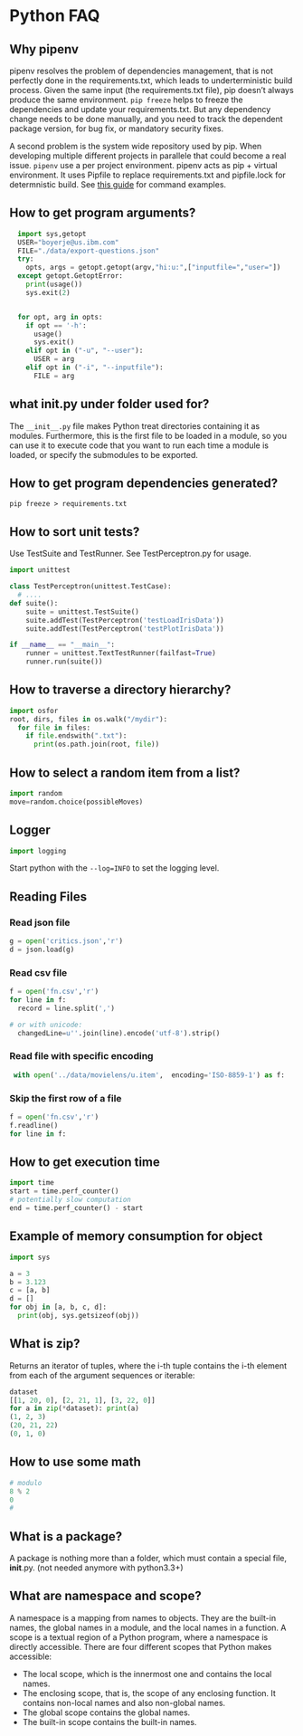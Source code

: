 # Python FAQ

## Why pipenv

pipenv resolves the problem of dependencies management, that is not perfectly done in the requirements.txt, which leads to underterministic build process. Given the same input (the requirements.txt file), pip doesn’t always produce the same environment. `pip freeze` helps to freeze the dependencies and update your requirements.txt. But any dependency change needs to be done manually, and you need to track the dependent package version, for bug fix, or mandatory security fixes.

A second problem is the system wide repository used by pip. When developing multiple different projects in parallele that could become a real issue. `pipenv` use a per project environment.
pipenv acts as pip + virtual environment. It uses Pipfile to replace requirements.txt and pipfile.lock for determnistic build. See [this guide](https://realpython.com/pipenv-guide/) for command examples.

## How to get program arguments?

```python
  import sys,getopt
  USER="boyerje@us.ibm.com"
  FILE="./data/export-questions.json"
  try:
    opts, args = getopt.getopt(argv,"hi:u:",["inputfile=","user="])
  except getopt.GetoptError:
    print(usage())
    sys.exit(2)


  for opt, arg in opts:
    if opt == '-h':
      usage()
      sys.exit()
    elif opt in ("-u", "--user"):
      USER = arg
    elif opt in ("-i", "--inputfile"):
      FILE = arg
```

## what __init__.py under folder used for?

The `__init__.py` file makes Python treat directories containing it as modules. Furthermore, this is the first file to be loaded in a module, so you can use it to execute code that you want to run each time a module is loaded, or specify the submodules to be exported.

## How to get program dependencies generated?

```shell
pip freeze > requirements.txt
```

## How to sort unit tests?

Use TestSuite and TestRunner. See TestPerceptron.py for usage.

```python
import unittest

class TestPerceptron(unittest.TestCase):
  # ....
def suite():
    suite = unittest.TestSuite()
    suite.addTest(TestPerceptron('testLoadIrisData'))
    suite.addTest(TestPerceptron('testPlotIrisData'))

if __name__ == "__main__":
    runner = unittest.TextTestRunner(failfast=True)
    runner.run(suite())
```

## How to traverse a directory hierarchy?

```python
import osfor
root, dirs, files in os.walk("/mydir"):    
  for file in files:        
    if file.endswith(".txt"):             
      print(os.path.join(root, file))
```

## How to select a random item from a list?

```python
import random
move=random.choice(possibleMoves)
```

## Logger

```python
import logging
```

Start python with the `--log=INFO` to set the logging level.

## Reading Files

### Read json file

```python
g = open('critics.json','r')
d = json.load(g)
```

### Read csv file

```python
f = open('fn.csv','r')
for line in f:
  record = line.split(',')

# or with unicode:
  changedLine=u''.join(line).encode('utf-8').strip()
```

### Read file with specific encoding

```python
 with open('../data/movielens/u.item',  encoding='ISO-8859-1') as f:
```

### Skip the first row of a file

```python
f = open('fn.csv','r')
f.readline()
for line in f:
```

## How to get execution time

```python
import time
start = time.perf_counter()
# potentially slow computation
end = time.perf_counter() - start
```

## Example of memory consumption for object

```python
import sys

a = 3
b = 3.123
c = [a, b]
d = []
for obj in [a, b, c, d]:
  print(obj, sys.getsizeof(obj))
```

## What is zip?

Returns an iterator of tuples, where the i-th tuple contains the i-th element from each of the argument sequences or iterable:

```python
dataset
[[1, 20, 0], [2, 21, 1], [3, 22, 0]]
for a in zip(*dataset): print(a)
(1, 2, 3)
(20, 21, 22)
(0, 1, 0)
```

## How to use some math

```python
# modulo
8 % 2
0
#
```

## What is a package?

A package is nothing more than a folder, which must contain a special file, __init__.py. (not needed anymore with python3.3+)

## What are namespace and scope?

A namespace is a mapping from names to objects. They are the built-in names, the global names in a module, and the local names in a function.
A scope is a textual region of a Python program, where a namespace is directly accessible. There are four different scopes that Python makes accessible:

* The local scope, which is the innermost one and contains the local names.
* The enclosing scope, that is, the scope of any enclosing function. It contains non-local names and also non-global names.
* The global scope contains the global names.
* The built-in scope contains the built-in names.
